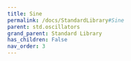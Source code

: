 ```yaml
---
title: Sine
permalink: /docs/StandardLibrary#Sine
parent: std.oscillators
grand_parent: Standard Library
has_children: False
nav_order: 3
---
```

